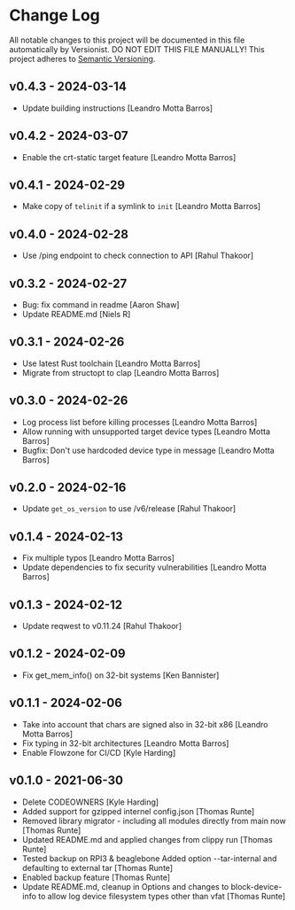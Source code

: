 # Change Log

All notable changes to this project will be documented in this file
automatically by Versionist. DO NOT EDIT THIS FILE MANUALLY!
This project adheres to [Semantic Versioning](http://semver.org/).

## v0.4.3 - 2024-03-14

* Update building instructions [Leandro Motta Barros]

## v0.4.2 - 2024-03-07

* Enable the crt-static target feature [Leandro Motta Barros]

## v0.4.1 - 2024-02-29

* Make copy of `telinit` if a symlink to `init` [Leandro Motta Barros]

## v0.4.0 - 2024-02-28

* Use /ping endpoint to check connection to API [Rahul Thakoor]

## v0.3.2 - 2024-02-27

* Bug: fix command in readme [Aaron Shaw]
* Update README.md [Niels R]

## v0.3.1 - 2024-02-26

* Use latest Rust toolchain [Leandro Motta Barros]
* Migrate from structopt to clap [Leandro Motta Barros]

## v0.3.0 - 2024-02-26

* Log process list before killing processes [Leandro Motta Barros]
* Allow running with unsupported target device types [Leandro Motta Barros]
* Bugfix: Don't use hardcoded device type in message [Leandro Motta Barros]

## v0.2.0 - 2024-02-16

* Update `get_os_version` to use /v6/release [Rahul Thakoor]

## v0.1.4 - 2024-02-13

* Fix multiple typos [Leandro Motta Barros]
* Update dependencies to fix security vulnerabilities [Leandro Motta Barros]

## v0.1.3 - 2024-02-12

* Update reqwest to v0.11.24 [Rahul Thakoor]

## v0.1.2 - 2024-02-09

* Fix get_mem_info() on 32-bit systems [Ken Bannister]

## v0.1.1 - 2024-02-06

* Take into account that chars are signed also in 32-bit x86 [Leandro Motta Barros]
* Fix typing in 32-bit architectures [Leandro Motta Barros]
* Enable Flowzone for CI/CD [Kyle Harding]

## v0.1.0 - 2021-06-30

* Delete CODEOWNERS [Kyle Harding]
* Added support for gzipped internel config.json [Thomas Runte]
* Removed library migrator - including all modules directly from main now [Thomas Runte]
* Updated README.md and applied changes from clippy run [Thomas Runte]
* Tested backup on RPI3 & beaglebone Added option --tar-internal and defaulting to external tar [Thomas Runte]
* Enabled backup feature [Thomas Runte]
* Update README.md, cleanup in Options and changes to block-device-info to allow log device filesystem types other than vfat [Thomas Runte]
